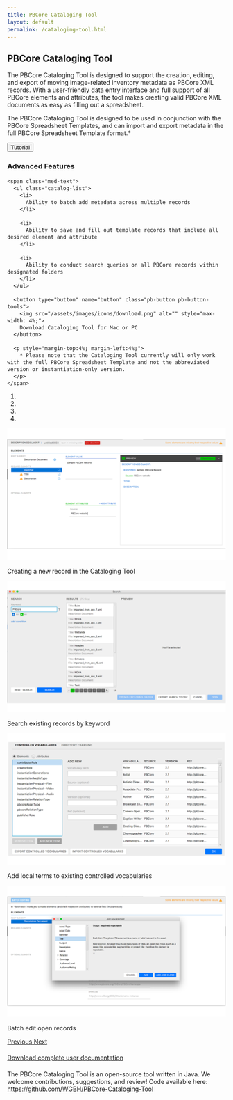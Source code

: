 ```yaml
---
title: PBCore Cataloging Tool
layout: default
permalink: /cataloging-tool.html
---
```

<div class="row">
  <div class="col-md-12">
    <h2 class="red title">
      PBCore Cataloging Tool
    </h2>
  </div>
</div>
<div class="row">
  <div class="col-md-6">
    <p>
      The PBCore Cataloging Tool is designed to support the creation, editing, and export of moving image-related inventory metadata as PBCore XML records. With a user-friendly data entry interface and full support of all PBCore elements and attributes, the tool makes creating valid PBCore XML documents as easy as filling out
      a spreadsheet.
    </p>
    <p>
      The PBCore Cataloging Tool is designed to be used in conjunction with the PBCore Spreadsheet Templates, and can import and export metadata in the full PBCore Spreadsheet Template format.*
    </p>
    <a href="{{site.url}}/tutorials.html"><button class="pb-button pb-button-who">Tutorial</button></a>
  </div>

  <div class="col-md-6">
    <h3>
      Advanced Features
    </h3>

    <span class="med-text">
      <ul class="catalog-list">
        <li>
          Ability to batch add metadata across multiple records
        </li>

        <li>
          Ability to save and fill out template records that include all desired element and attribute
        </li>

        <li>
          Ability to conduct search queries on all PBCore records within designated folders
        </li>
      </ul>

      <button type="button" name="button" class="pb-button pb-button-tools">
        <img src="/assets/images/icons/download.png" alt="" style="max-width: 4%;">
        Download Cataloging Tool for Mac or PC
      </button>

      <p style="margin-top:4%; margin-left:4%;">
        * Please note that the Cataloging Tool currently will only work with the full PBCore Spreadsheet Template and not the abbreviated version or instantiation-only version.
      </p>
    </span>
  </div>
</div>

<div class="row">
  <div class="col-md-10">
    <div id="carouselExampleIndicators" class="carousel slide" data-ride="carousel" data-interval="false">
      <ol class="carousel-indicators">
        <li data-target="#carouselExampleIndicators" data-slide-to="0" class="active"></li>
        <li data-target="#carouselExampleIndicators" data-slide-to="1"></li>
        <li data-target="#carouselExampleIndicators" data-slide-to="2"></li>
        <li data-target="#carouselExampleIndicators" data-slide-to="3"></li>
      </ol>
      <div class="carousel-inner">
        <div class="carousel-item active">
          <img class="d-block w-100" src="/assets/images/pbcore_cataloging_tool_1.png" alt="First slide">
          <div class="carousel-caption d-none d-md-block red-back">
            <p class="white">Creating a new record in the Cataloging Tool</p>
          </div>
        </div>
        <div class="carousel-item">
          <img class="d-block w-100" src="/assets/images/pbcore_cataloging_tool_2.png" alt="Second slide">
          <div class="carousel-caption d-none d-md-block red-back">
            <p class="white">Search existing records by keyword</p>
          </div>
        </div>
        <div class="carousel-item">
          <img class="d-block w-100" src="/assets/images/pbcore_cataloging_tool_3.png" alt="Third slide">
          <div class="carousel-caption d-none d-md-block red-back">
            <p class="white">Add local terms to existing controlled vocabularies</p>
          </div>
        </div>
        <div class="carousel-item">
          <img class="d-block w-100" src="/assets/images/pbcore_cataloging_tool_4.png" alt="Fourth slide">
          <div class="carousel-caption d-none d-md-block red-back">
            <p class="white">Batch edit open records</p>
          </div>
        </div>
      </div>
      <a class="carousel-control-prev" href="#carouselExampleIndicators" role="button" data-slide="prev">
        <span class="carousel-control-prev-icon" aria-hidden="true"></span>
        <span class="sr-only">Previous</span>
      </a>
      <a class="carousel-control-next" href="#carouselExampleIndicators" role="button" data-slide="next">
        <span class="carousel-control-next-icon" aria-hidden="true"></span>
        <span class="sr-only">Next</span>
      </a>
    </div>
  </div>
  <div class="col-md-6">
  </div>
</div>

<div class="row" style="margin-top:4%;">
  <div class="col-md-12 med-text">
    <a href="/userdocumentation" class="red">
      Download complete user documentation
    </a>
  </div>
</div>

<div class="row"  style="margin-top:4%;">
  <div class="col-md-12 med-text">
    The PBCore Cataloging Tool is an open-source tool written in Java. We welcome contributions, suggestions, and review! Code available here: <a class="red" href="https://github.com/WGBH/PBCore-Cataloging-Tool">https://github.com/WGBH/PBCore-Cataloging-Tool</a>
  </div>
</div>
